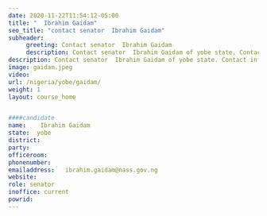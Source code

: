 ```yaml
---
date: 2020-11-22T11:54:12-05:00
title: "  Ibrahim Gaidam"
seo_title: "contact senator  Ibrahim Gaidam"
subheader:
     greeting: Contact senator  Ibrahim Gaidam 
     description: Contact senator  Ibrahim Gaidam of yobe state. Contact information for senator  Ibrahim Gaidam includes email address, phone number, and mailing address.
description: Contact senator  Ibrahim Gaidam of yobe state. Contact information for senator  Ibrahim Gaidam includes email address, phone number, and mailing address.
image: gaidam.jpeg
video: 
url: /nigeria/yobe/gaidam/
weight: 1
layout: course_home


####candidate
name:	 Ibrahim Gaidam
state:	yobe
district: 
party:	
officeroom:	
phonenumber:	
emailaddress:	ibrahim.gaidam@nass.gov.ng
website:	
role: senator
inoffice: current
powrid: 
---
```


